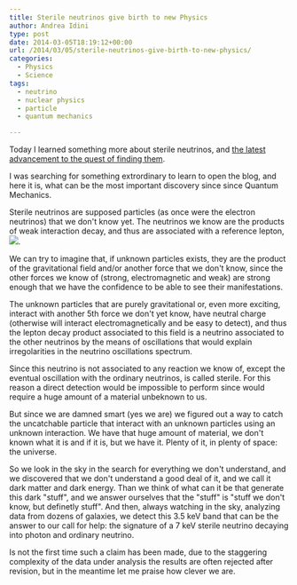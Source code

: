 ```yaml
---
title: Sterile neutrinos give birth to new Physics
author: Andrea Idini
type: post
date: 2014-03-05T18:19:12+00:00
url: /2014/03/05/sterile-neutrinos-give-birth-to-new-physics/
categories:
  - Physics
  - Science
tags:
  - neutrino
  - nuclear physics
  - particle
  - quantum mechanics

---
```

Today I learned something more about sterile neutrinos, and [the latest advancement to the quest of finding them][1].

<!--more-->

I was searching for something extrordinary to learn to open the blog, and here it is, what can be the most important discovery since since Quantum Mechanics.

Sterile neutrinos are supposed particles (as once were the electron neutrinos) that we don't know yet. The neutrinos we know are the products of weak interaction decay, and thus are associated with a reference lepton, <span class='MathJax_Preview'><img src="/wilt/wp-content/plugins/latex/cache/tex_bacfee723a409249dcb05506ac5f52db.gif' style=' ' class='tex'" /></span>.

We can try to imagine that, if unknown particles exists, they are the product of the gravitational field and/or another force that we don't know, since the other forces we know of (strong, electromagnetic and weak) are strong enough that we have the confidence to be able to see their manifestations.

The unknown particles that are purely gravitational or, even more exciting, interact with another 5th force we don't yet know, have neutral charge (otherwise will interact electromagnetically and be easy to detect), and thus the lepton decay product associated to this field is a neutrino associated to the other neutrinos by the means of oscillations that would explain irregolarities in the neutrino oscillations spectrum.

Since this neutrino is not associated to any reaction we know of, except the eventual oscillation with the ordinary neutrinos, is called sterile. For this reason a direct detection would be impossible to perform since would require a huge amount of a material unbeknown to us.

But since we are damned smart (yes we are) we figured out a way to catch the uncatchable particle that interact with an unknown particles using an unknown interaction. We have that huge amount of material, we don't known what it is and if it is, but we have it. Plenty of it, in plenty of space: the universe.

So we look in the sky in the search for everything we don't understand, and we discovered that we don't understand a good deal of it, and we call it dark matter and dark energy. Than we think of what can it be that generate this dark "stuff", and we answer ourselves that the "stuff" is "stuff we don't know, but definetly stuff". And then, always watching in the sky, analyzing data from dozens of galaxies, we detect this 3.5 keV band that can be the answer to our call for help: the signature of a 7 keV sterile neutrino decaying into photon and ordinary neutrino.

Is not the first time such a claim has been made, due to the staggering complexity of the data under analysis the results are often rejected after revision, but in the meantime let me praise how clever we are.

 [1]: http://www.newscientist.com/article/dn25113-fresh-hint-of-dark-matter-seen-in-neutrino-search.html#.UxdcrV2PI2j